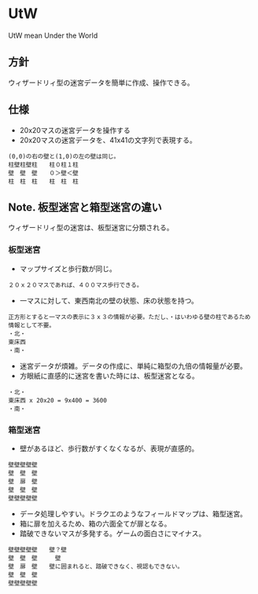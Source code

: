 # UtW
UtW mean Under the World

## 方針
ウィザードリィ型の迷宮データを簡単に作成、操作できる。

## 仕様
- 20x20マスの迷宮データを操作する
- 20x20マスの迷宮データを、41x41の文字列で表現する。
```
(0,0)の右の壁と(1,0)の左の壁は同じ。
柱壁柱壁柱　　柱０柱１柱
壁　壁　壁　　０＞壁＜壁
柱　柱　柱　　柱　柱　柱
```







## Note. 板型迷宮と箱型迷宮の違い
ウィザードリィ型の迷宮は、板型迷宮に分類される。

### 板型迷宮
- マップサイズと歩行数が同じ。
```
２０ｘ２０マスであれば、４００マス歩行できる。
```
- 一マスに対して、東西南北の壁の状態、床の状態を持つ。
```
正方形とすると一マスの表示に３ｘ３の情報が必要。ただし、・はいわゆる壁の柱であるため情報として不要。
・北・
東床西
・南・
```
- 迷宮データが煩雑。データの作成に、単純に箱型の九倍の情報量が必要。
- 方眼紙に直感的に迷宮を書いた時には、板型迷宮となる。
```
・北・
東床西 x 20x20 = 9x400 = 3600
・南・
```

### 箱型迷宮
- 壁があるほど、歩行数がすくなくなるが、表現が直感的。
```
壁壁壁壁壁
壁　壁　壁
壁　扉　壁
壁　壁　壁
壁壁壁壁壁
```
- データ処理しやすい。ドラクエのようなフィールドマップは、箱型迷宮。
- 箱に扉を加えるため、箱の六面全てが扉となる。
- 踏破できないマスが多発する。ゲームの面白さにマイナス。
```　　　　　　　
壁壁壁壁壁　　壁？壁
壁　壁　壁　　　壁
壁　扉　壁　　壁に囲まれると、踏破できなく、視認もできない。
壁　壁　壁
壁壁壁壁壁
```

